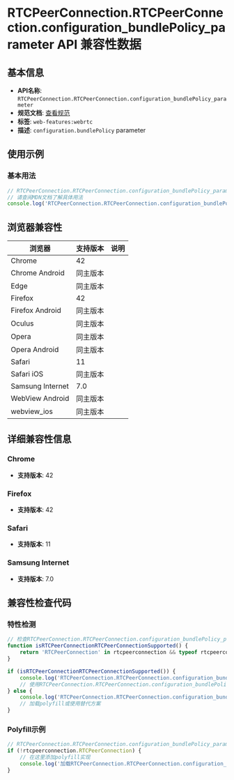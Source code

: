 # RTCPeerConnection.RTCPeerConnection.configuration_bundlePolicy_parameter API 兼容性数据

## 基本信息

- **API名称**: `RTCPeerConnection.RTCPeerConnection.configuration_bundlePolicy_parameter`
- **规范文档**: [查看规范](https://w3c.github.io/webrtc-pc/#dom-rtcconfiguration-bundlepolicy)
- **标签**: `web-features:webrtc`
- **描述**: `configuration.bundlePolicy` parameter

## 使用示例

### 基本用法

```javascript
// RTCPeerConnection.RTCPeerConnection.configuration_bundlePolicy_parameter 使用示例
// 请查阅MDN文档了解具体用法
console.log('RTCPeerConnection.RTCPeerConnection.configuration_bundlePolicy_parameter API');
```

## 浏览器兼容性

| 浏览器 | 支持版本 | 说明 |
|--------|----------|------|
| Chrome | 42 |  |
| Chrome Android | 同主版本 |  |
| Edge | 同主版本 |  |
| Firefox | 42 |  |
| Firefox Android | 同主版本 |  |
| Oculus | 同主版本 |  |
| Opera | 同主版本 |  |
| Opera Android | 同主版本 |  |
| Safari | 11 |  |
| Safari iOS | 同主版本 |  |
| Samsung Internet | 7.0 |  |
| WebView Android | 同主版本 |  |
| webview_ios | 同主版本 |  |

## 详细兼容性信息

### Chrome

- **支持版本**: 42

### Firefox

- **支持版本**: 42

### Safari

- **支持版本**: 11

### Samsung Internet

- **支持版本**: 7.0

## 兼容性检查代码

### 特性检测

```javascript
// 检查RTCPeerConnection.RTCPeerConnection.configuration_bundlePolicy_parameter是否支持
function isRTCPeerConnectionRTCPeerConnectionSupported() {
    return 'RTCPeerConnection' in rtcpeerconnection && typeof rtcpeerconnection.RTCPeerConnection === 'function';
}

if (isRTCPeerConnectionRTCPeerConnectionSupported()) {
    console.log('RTCPeerConnection.RTCPeerConnection.configuration_bundlePolicy_parameter 支持');
    // 使用RTCPeerConnection.RTCPeerConnection.configuration_bundlePolicy_parameter
} else {
    console.log('RTCPeerConnection.RTCPeerConnection.configuration_bundlePolicy_parameter 不支持，需要polyfill');
    // 加载polyfill或使用替代方案
}
```

### Polyfill示例

```javascript
// RTCPeerConnection.RTCPeerConnection.configuration_bundlePolicy_parameter polyfill
if (!rtcpeerconnection.RTCPeerConnection) {
    // 在这里添加polyfill实现
    console.log('加载RTCPeerConnection.RTCPeerConnection.configuration_bundlePolicy_parameter polyfill');
}
```

